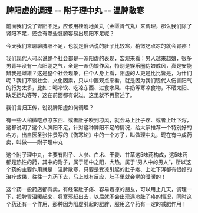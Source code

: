 ## 脾阳虚的调理 -- 附子理中丸 -- 温脾散寒

前面我们说了肾阳不足，应该用桂附地黄丸（金匮肾气丸）来调理，那么我们除了肾阳不足，还会有哪些脏腑容易出现阳不足呢？

今天我们来聊聊脾阳不足，也就是俗话说的肚子比较寒，稍微吃点凉的就会胃疼！

我们现代人可以说整个社会都是一派阳虚的表现，宏观来看：男人越来越娘，很多男青年没有一点阳刚之气，全是一派伪娘作风，特别是娱乐圈伪娘成风，真是安能辨我是雌雄？这是整个社会现象，往个人身上看，阳虚的人更是比比皆是，为什们呢？我们不谈社会、文化因素，只从中医观点来看，就是因为我们现代人伤害阳气的行为太多，比如：喝冷饮、吃凉东西、过食水果、牛奶等寒凉食物，不晒太阳、缺乏运动等等，这在前面都有说过，这里就不再赘述了。

我们言归正传，说说脾阳虚如何调理？

有一些人稍微吃点凉东西、或者肚子吹到凉风，就会马上肚子疼、或者上吐下泻，这都说明了这个人脾阳不足，针对这种脾阳不足的情况，给大家推荐一个特别好的名方，出自医圣张仲景写的《伤寒论》中的一个方子，叫做理中丸，现在有中成药卖，叫做——附子理中丸

这个附子理中丸，主要有附子、人参、白术、干姜、甘草这5味药构成，这5味药都是热性的药，其中的附子，属于阳中之阳，大热，属于“男人中的男人”，所以这个药的主要作用就是：温脾散寒，只要是受凉引起的肚子疼、上吐下泻都有很好的治疗效果，往往一丸药下去，马上就有反应，肚子里就会觉的暖暖的！

这个药一般药店都有卖，有经常肚子疼、容易着凉的朋友，可以用上几天，调理一下，把脾胃温暖起来，将寒邪赶出去，以后就不会出现遇冷肚子疼的情况，同时这个药还有一个作用，那种因为阳虚引起的肥胖，服用这个药有一定的减肥作用！
